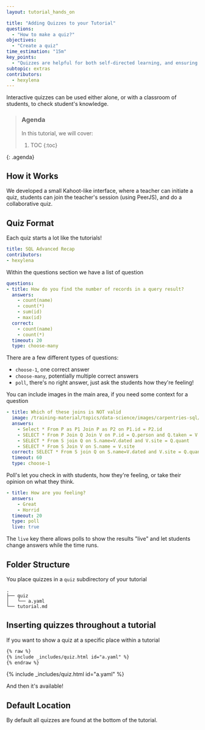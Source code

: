 ```yaml
---
layout: tutorial_hands_on

title: "Adding Quizzes to your Tutorial"
questions:
  - "How to make a quiz?"
objectives:
  - "Create a quiz"
time_estimation: "15m"
key_points:
  - "Quizzes are helpful for both self-directed learning, and ensuring that in synchronous classes, students are all following the material"
subtopic: extras
contributors:
  - hexylena
---
```


Interactive quizzes can be used either alone, or with a classroom of students, to check student's knowledge.

> ### Agenda
>
> In this tutorial, we will cover:
>
> 1. TOC
> {:toc}
>
{: .agenda}

## How it Works

We developed a small Kahoot-like interface, where a teacher can initiate a quiz, students can join the teacher's session (using PeerJS), and do a collaborative quiz.

## Quiz Format

Each quiz starts a lot like the tutorials!

```yaml
title: SQL Advanced Recap
contributors:
- hexylena
```

Within the questions section we have a list of question

```yaml
questions:
- title: How do you find the number of records in a query result?
  answers:
    - count(name)
    - count(*)
    - sum(id)
    - max(id)
  correct:
    - count(name)
    - count(*)
  timeout: 20
  type: choose-many
```

There are a few different types of questions:

- `choose-1`, one correct answer
- `choose-many`, potentially multiple correct answers
- `poll`, there's no right answer, just ask the students how they're feeling!


You can include images in the main area, if you need some context for a question

```yaml
- title: Which of these joins is NOT valid
  image: /training-material/topics/data-science/images/carpentries-sql/sql-join-structure.svg
  answers:
    - Select * From P as P1 Join P as P2 on P1.id = P2.id
    - SELECT * From P Join Q Join V on P.id = Q.person and Q.taken = V.id
    - SELECT * From S join Q on S.name=V.dated and V.site = Q.quant
    - SELECT * From S Join V on S.name = V.site
  correct: SELECT * From S join Q on S.name=V.dated and V.site = Q.quant
  timeout: 60
  type: choose-1
```

Poll's let you check in with students, how they're feeling, or take their opinion on what they think.

```yaml
- title: How are you feeling?
  answers:
    - Great
    - Horrid
  timeout: 20
  type: poll
  live: true
```

The `live` key there allows polls to show the results "live" and let students change answers while the time runs.

## Folder Structure

You place quizzes in a `quiz` subdirectory of your tutorial

```console
.
├── quiz
│   └── a.yaml
└── tutorial.md
```

## Inserting quizzes throughout a tutorial

If you want to show a quiz at a specific place within a tutorial

```markdown
{% raw %}
{% include _includes/quiz.html id="a.yaml" %}
{% endraw %}
```

{% include _includes/quiz.html id="a.yaml" %}

And then it's available!

## Default Location

By default all quizzes are found at the bottom of the tutorial.
